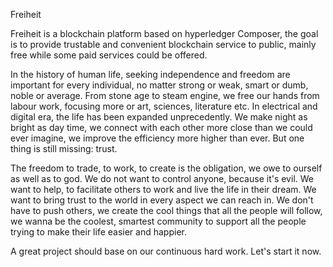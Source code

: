 Freiheit

Freiheit is a blockchain platform based on hyperledger Composer, the goal is to provide trustable and convenient blockchain service to public, mainly free while some paid services could be offered.

In the history of human life, seeking independence and freedom are important for every individual, no matter strong or weak, smart or dumb, noble or average. From stone age to steam engine, we free our hands from labour work, focusing more or art, sciences, literature etc. In electrical and digital era, the life has been expanded unprecedently. We make night as bright as day time, we connect with each other more close than we could ever imagine, we improve the efficiency more higher than ever. But one thing is still missing: trust.

The freedom to trade, to work, to create is the obligation, we owe to ourself as well as to god. We do not want to control anyone, because it's evil. We want to help, to facilitate others to work and live the life in their dream. We want to bring trust to the world in every aspect we can reach in. We don't have to push others, we create the cool things that all the people will follow, we wanna be the coolest, smartest community to support all the people trying to make their life easier and happier.

A great project should base on our continuous hard work. Let's start it now.   

